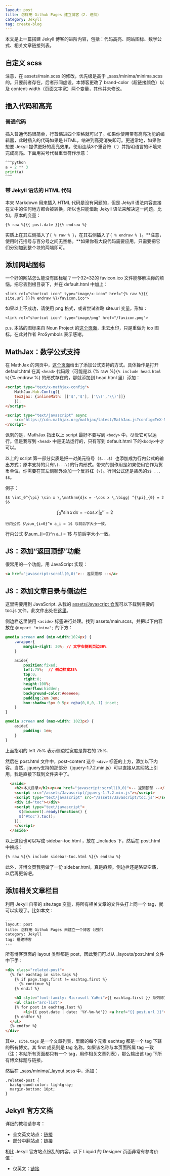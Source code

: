 ```yaml
---
layout: post
title: 怎样用 Github Pages 建立博客（2. 进阶）
category: Jekyll
tag: create-blog
---
```


本文是上一篇搭建 Jekyll 博客的进阶内容，包括：代码高亮、网站图标、数学公式、相关文章链接列表。

## 自定义 scss 

注意，在 assets/main.scss 的修改，优先级是高于 \_sass/minima/minima.scss 的。只要前者存在，后者形同虚设。本博客更改了 brand-color（超链接颜色）以及 content-width（页面文字宽）两个变量，其他并未修改。

## 插入代码和高亮

### 普通代码
插入普通代码很简单，行首缩进四个空格就可以了。如果你使用带有高亮功能的编辑器，此时插入的代码如果是 HTML，缩进到高亮消失即可。更通常地，如果你想要 Jekyll 提供更好的高亮效果，使用连续3个重音符（\`）并指明语言的环境来完成高亮。下面用尖号代替重音符作示意：

```python
^^^python
a = 2 ** 3
print(a)
^^^
```

### 带 Jekyll 语法的 HTML 代码
本来 Markdown 用来插入 HTML 代码是没有问题的，但是 Jekyll 语法内容直接在文中的任何地方都会被转换，所以也只能借助 Jekyll 语法来解决这一问题。比如，原本的变量：

    {% raw %}{{ post.date }}{% endraw %}

实质上在其左侧插入了`{ % raw % }`，在其右侧插入了`{ % endraw % }`。**注意，使用时花括号与百分号之间无空格。**如果你有大段代码需要应用，只需要把它们分别加到整个块的两端即可。

## 添加网站图标

一个好的网站怎么能没有图标呢？一个32$\times$32的 favicon.ico 文件能够解决你的烦恼。把它丢到根目录下，并在 default.html 中加上：

    <link rel="shortcut icon" type="image/x-icon" href="{% raw %}{{ site.url }}{% endraw %}/favicon.ico">

如果以上不成功，请使用 png 格式，或者尝试省略 site.url 变量。形如：

    <link rel="shortcut icon" type="image/png" href="/favicon.png">

p.s. 本站的图标来自 Noun Project 的[这个页面](https://thenounproject.com/term/open-book/793832/)，未去水印，只是重做为 ico 图标。在此对作者 ProSymbols 表示感谢。

## MathJax：数学公式支持

在 MathJax 的网页中，[这个页面](http://docs.mathjax.org/en/latest/start.html#tex-and-latex-input)给出了添加公式支持的方式。具体操作是打开 default.html 在其 `<head>` 代码段（可能是以 {% raw %}`{% include head.html %}`{% endraw %} 的形式存在的，那就添加到 head.html 里）添加：

```html
<script type="text/x-mathjax-config">
    MathJax.Hub.Config({
    tex2jax: {inlineMath: [['$','$'], ['\\(','\\)']]}
    });
</script>

<script type="text/javascript" async
    src="https://cdn.mathjax.org/mathjax/latest/MathJax.js?config=TeX-MML-AM_CHTML">
</script>
```

讽刺的是，MathJax 指出以上 script 最好不要写到 `<body>` 中，尽管它可以运行。但是我写到 `<head>` 中是无法运行的，只有写到 default.html 下的`<body>`中才可以。

以上的 script 第一部分实质是把一对美元符号（`$...$`）也添加成为行内公式的输出方式；原本支持的只有`\(...\)`的行内形式。带来的副作用是如果使用它作为货币单位，你需要在其左侧额外添加一个反斜杠（`\`）。行间公式还是熟悉的`$$ ... $$`。

例子：

    $$ \int_0^{\pi} \sin x \,\mathrm{d}x = -\cos x \,\bigg| ^{\pi}_{0} = 2 $$

$$ \int_0^{\pi} \sin x \,\mathrm{d}x = -\cos x \,\bigg| ^{\pi}_{0} = 2 $$

    行内公式 $\sum_{i=0}^n a_i = 1$ 与前后字大小一致。

行内公式 $\sum_{i=0}^n a_i = 1$ 与前后字大小一致。

## JS：添加“返回顶部”功能

很常用的一个功能，用 JavaScript 实现：

```html
<a href="javascript:scroll(0,0)">-- 返回顶部 --</a>
```

## JS：添加文章目录与侧边栏

这里需要用到 JavaScript. 从我的 [assets/Javascript 仓库](https://github.com/wklchris/wklchris.github.io/tree/master/assets/Javascript)可以下载到需要的 toc.js 文件。此文件出处在[这里](https://github.com/ghiculescu/jekyll-table-of-contents)。

侧边栏这里使用 `<aside>` 标签进行处理。找到 assets/main.scss，并把以下内容放在 `@import "minima";` 的下方：

```css
@media screen and (min-width:1024px) {
	.wrapper{
		margin-right: 30%; // 文字右侧到页边30%
	}

	aside{
		position:fixed;
		left:75%;  // 侧边栏宽25%
		top:0;
		right:0;
		height:100%;
		overflow:hidden;
        background-color:#eeeeee;
		padding:2em 3em;
		box-shadow:5px 0 5px rgba(0,0,0,.1) inset;
	}
}

@media screen and (max-width: 1023px) {
	aside{
		padding: 1em;
	}
}
```

上面指明的 left 75% 表示侧边栏宽度是靠右的 25%.

然后在 post.html 文件中，post-content 这个 `<div>` 标签的上方，添加以下内容。当然，jquery支持的那部分（jquery-1.7.2.min.js）可以直接从其网站上引用，我是直接下载到文件夹中了。

```html
  <aside>
    <h2>本文目录</h2><p><a href="javascript:scroll(0,0)">-- 返回顶部 --</a></p>
    <script src="/assets/Javascript/jquery-1.7.2.min.js"></script>
    <script type="text/javascript" src="/assets/Javascript/toc.js"></script>
    <div id="toc"></div>
    <script type="text/javascript">
      $(document).ready(function() {
      $('#toc').toc();
    });
    </script>
  </aside>
```

以上这段也可以写成 sidebar-toc.html ，放在 \_includes 下，然后在 post.html 中换成：

```html
{% raw %}{% include sidebar-toc.html %}{% endraw %}
```

此外，非博文页我另做了一份 sidebar.html，真是麻烦。侧边栏还是略显空荡，以后再更新吧。

## 添加相关文章栏目

利用 Jekyll 自带的 site.tags 变量，将所有相关文章的文件头打上同一个 tag，就可以实现了。比如本文：

```
---
layout: post
title: 怎样用 Github Pages 来建立一个博客（进阶）
category: Jekyll
tag: 搭建博客
---
```
所有博客页面的 layout 类型都是 post，因此我们可以从 \_layouts/post.html 文件中下手：

```html
<div class="related-post">
  {% for eachtag in site.tags %}
    {% if page.tags.first != eachtag.first %}
      {% continue %}
    {% endif %}

    <h3 style="font-family: Microsoft YaHei">{{ eachtag.first }} 系列博文</h3>
    <ul class="arc-list">
    {% for post in eachtag.last %}
        <li>{{ post.date | date: '%Y-%m-%d'}} <a href="{{ post.url }}">{{ post.title }}</a></li>
    {% endfor %}
  </ul>
  {% endfor %}
</div>
```

其中，`site.tags` 是一个文章列表，里面的每个元素 eachtag 都是一个 tag 下辖的所有博文。其 first 成员则是 tag 名称。如果该名称与本页面所属 tag 一致（注：本站所有页面都只有一个 tag，用作相关文章列表），那么输出该 tag 下所有博文标题与链接。

然后在 \_sass/minima/\_layout.scss 中，添加：

    .related-post {
      background-color: lightgray;
      margin-bottom: 10pt;
    }

## Jekyll 官方文档

详细的教程请参考：  
- 全文英文站点：[链接](https://jekyllrb.com/docs/home/)  
- 部分中翻站点：[链接](http://jekyllcn.com/docs/home/)

相比 Jekyll 官方站点纷乱的内容，以下 Liquid 的 Designer 页面非常有参考价值：
- 仅英文：[链接](https://github.com/Shopify/liquid/wiki/Liquid-for-Designers)
